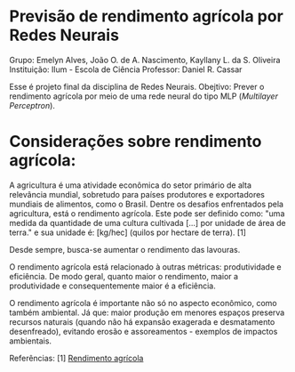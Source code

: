 # Previsão de rendimento agrícola por Redes Neurais 
Grupo: Emelyn Alves, João O. de A. Nascimento, Kayllany L. da S. Oliveira
Instituição: Ilum - Escola de Ciência 
Professor: Daniel R. Cassar

Esse é projeto final da disciplina de Redes Neurais. Obejtivo: Prever o rendimento agrícola por meio de uma rede neural do tipo MLP (*Multilayer Perceptron*). 

# Considerações sobre rendimento agrícola:
A agricultura é uma atividade econômica do setor primário de alta relevância mundial, sobretudo para países produtores e exportadores mundiais de alimentos, como o Brasil. Dentre os desafios enfrentados pela agricultura, está o rendimento agrícola. Este pode ser definido como: "uma medida da quantidade de uma cultura cultivada [...] por unidade de área de terra."  e sua unidade é: [kg/hec] (quilos por hectare de terra). [1]

Desde sempre, busca-se aumentar o rendimento das lavouras. 

O rendimento agrícola está relacionado à outras métricas: produtividade e eficiência. De modo geral, quanto maior o rendimento, maior a produtividade e consequentemente maior é a eficiência.

O rendimento agrícola é importante não só no aspecto econômico, como também ambiental. Já que: maior produção em menores espaços preserva recursos naturais  (quando não há expansão exagerada e desmatamento desenfreado), evitando erosão e assoreamentos - exemplos de impactos ambientais.






Referências: 
[1] [Rendimento agrícola](https://pt.wikipedia.org/wiki/Rendimento_agr%C3%ADcola#:~:text=Na%20agricultura%2C%20o%20rendimento%20%C3%A9,maneira%20de%20calcular%20os%20rendimentos.)
